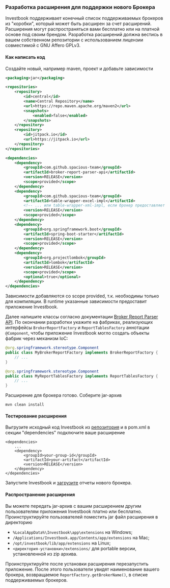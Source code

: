 ### Разработка расширения для поддержки нового Брокера
Investbook поддерживает конечный список поддерживаемых брокеров из "коробки", который может быть расширен за счет
расширений. Расширения могут распространяться вами бесплатно или на платной основе под своим брендом.
Разработка расширений должна вестись в вашем собственном репозитории с использованием лицензии совместимой с
GNU Affero GPLv3.

#### Как написать код
Создайте новый, например maven, проект и добавьте зависимости
```xml
<packaging>jar</packaging>

<repositories>
    <repository>
        <id>central</id>
        <name>Central Repository</name>
        <url>https://repo.maven.apache.org/maven2</url>
        <snapshots>
            <enabled>false</enabled>
        </snapshots>
    </repository>
    <repository>
        <id>jitpack.io</id>
        <url>https://jitpack.io</url>
    </repository>
</repositories>

<dependencies>
    <dependency>
        <groupId>com.github.spacious-team</groupId>
        <artifactId>broker-report-parser-api</artifactId>
        <version>RELEASE</version>
        <scope>provided</scope>
    </dependency>
    <dependency>
        <groupId>com.github.spacious-team</groupId>
        <artifactId>table-wrapper-excel-impl</artifactId>
        <!-- ... или table-wrapper-xml-impl, если брокер предоставляет отчеты в xml файле -->
        <version>RELEASE</version>
        <scope>provided</scope>
    </dependency>
    <dependency>
        <groupId>org.springframework.boot</groupId>
        <artifactId>spring-boot-starter</artifactId>
        <version>RELEASE</version>
        <scope>provided</scope>
    </dependency>
    <dependency>
        <groupId>org.projectlombok</groupId>
        <artifactId>lombok</artifactId>
        <version>RELEASE</version>
        <scope>provided</scope>
        <optional>true</optional>
    </dependency>
</dependencies>
```
Зависимости добавляются со scope provided, т.к. необходимы только для компиляции. В runtime указанные зависимости
предоставит приложение Investbook.

Далее напишите классы согласно документации
[Broker Report Parser API](https://github.com/spacious-team/broker-report-parser-api#%D0%B4%D0%BE%D0%BA%D1%83%D0%BC%D0%B5%D0%BD%D1%82%D0%B0%D1%86%D0%B8%D1%8F-%D0%BF%D0%BE-%D1%80%D0%B0%D0%B7%D1%80%D0%B0%D0%B1%D0%BE%D1%82%D0%BA%D0%B5).
По окончании разработки укажите на фабриках, реализующих интерфейсы `BrokerReportFactory` и `ReportTablesFactory`
аннотации `@Component`, чтобы приложение Investbook могло создать объекты фабрик через механизм IoC:

```java
@org.springframework.stereotype.Component
public class MyBrokerReportFactory implements BrokerReportFactory {
    // ...
}

@org.springframework.stereotype.Component
public class MyReportTablesFactory implements ReportTablesFactory {
    // ...
}
```
Расширение для брокера готово. Соберите jar-архив
```shell script
mvn clean install
```

#### Тестирование расширения
Выгрузите исходный код Investbook из [репозитория](https://github.com/spacious-team/investbook) и в pom.xml
в секции "dependencies" подключите ваше расширение
```
<dependencies>
    ...
    <dependency>
        <groupId>your-group-id</groupId>
        <artifactId>your-artifact</artifactId>
        <version>RELEASE</version>
    </dependency>
</dependencies>
```
Запустите Investbook и [загрузите](/docs/install-on-windows.md) отчеты нового брокера.

#### Распространение расширения
Вы можете передать jar-архив с вашим расширением другим пользователям приложения Investbook платно или бесплатно.
Проинструктируйте пользователей поместить jar файл расширения в директорию
- `%LocalAppData%\Investbook\app\extensions` на Windows;
- `/Applications/Investbook.app/Contents/app/extensions` на Mac;
- `/opt/investbook/lib/app/extensions` на Linux;
- `<директория-установки>/extensions/` для portable версии, установленной из zip архива.

Проинструктируйте после установки расширения перезапустить приложение. После этого пользователи увидят наименование
вашего брокера, возвращаемое `ReportFactory.getBrokerName()`, в списке поддерживаемых брокеров.
